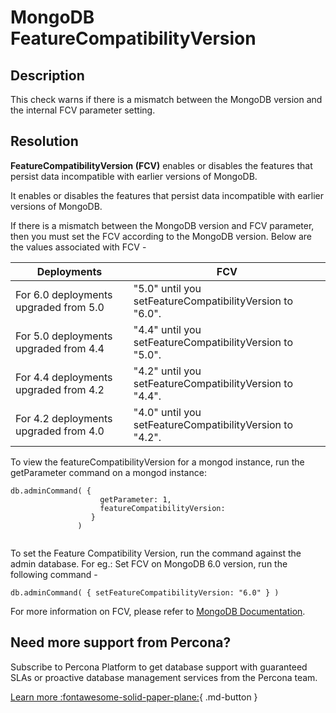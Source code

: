 # MongoDB FeatureCompatibilityVersion

## Description
This check warns if there is a mismatch between the MongoDB version and the internal FCV parameter setting.

## Resolution

**FeatureCompatibilityVersion (FCV)** enables or disables the features that persist data incompatible with earlier versions of MongoDB.

It enables or disables the features that persist data incompatible with earlier versions of MongoDB.

If there is a mismatch between the MongoDB version and FCV parameter, then you must set the FCV according to the MongoDB version. Below are the values associated with FCV  -

|Deployments | FCV |
|--------------------------------------|---|
|For 6.0 deployments upgraded from 5.0 | "5.0" until you setFeatureCompatibilityVersion to "6.0". |
|For 5.0 deployments upgraded from 4.4 | "4.4" until you setFeatureCompatibilityVersion to "5.0". |
|For 4.4 deployments upgraded from 4.2 | "4.2" until you setFeatureCompatibilityVersion to "4.4". |
|For 4.2 deployments upgraded from 4.0 | "4.0" until you setFeatureCompatibilityVersion to "4.2". |


To view the featureCompatibilityVersion for a mongod instance, run the getParameter command on a mongod instance:

```
db.adminCommand( {
                    getParameter: 1,                    
                    featureCompatibilityVersion:     
                  }
               )
               
```
To set the Feature Compatibility Version, run the command against the admin database. 
For eg.: Set FCV on MongoDB 6.0 version, run the following command -
```
db.adminCommand( { setFeatureCompatibilityVersion: "6.0" } )
```

For more information on FCV, please refer to [MongoDB Documentation](https://www.mongodb.com/docs/manual/reference/command/setFeatureCompatibilityVersion/).




## Need more support from Percona?
Subscribe to Percona Platform to get database support with guaranteed SLAs or proactive database management services from the Percona team.

[Learn more :fontawesome-solid-paper-plane:](https://per.co.na/subscribe){ .md-button }
